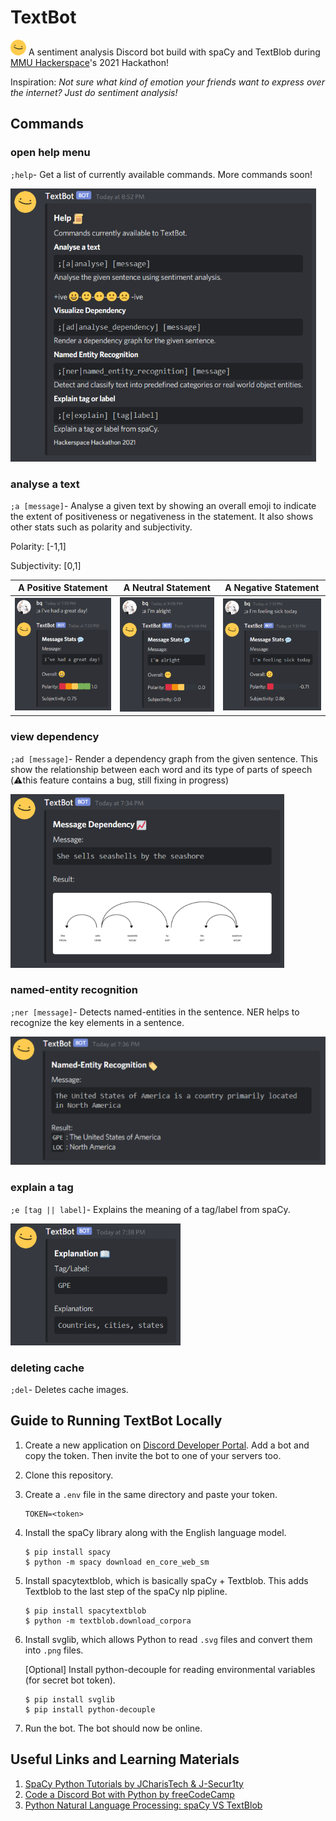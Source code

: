 # TextBot
![textbot](https://github.com/BingQuanChua/TextBot/blob/main/assets/textblob.png) A sentiment analysis Discord bot build with spaCy and TextBlob during [MMU Hackerspace](https://hackerspacemmu.github.io/)'s 2021 Hackathon!  


Inspiration: _Not sure what kind of emotion your friends want to express over the internet? Just do sentiment analysis!_

## Commands

### open help menu

`;help`- Get a list of currently available commands. More commands soon!

<img src="assets/ss-help.PNG" alt="help menu">

### analyse a text

`;a [message]`- Analyse a given text by showing an overall emoji to indicate the extent of positiveness or negativeness in the statement. It also shows other stats such as polarity and subjectivity.

Polarity: [-1,1] 

Subjectivity: [0,1]

| A Positive Statement                                     | A Neutral Statement                                       | A Negative Statement                                      |
| -------------------------------------------------------- | --------------------------------------------------------- | --------------------------------------------------------- |
| <img src="assets/ss-a.PNG" alt="a1"> | <img src="assets/ss-a3.PNG" alt="a3"> | <img src="assets/ss-a2.PNG" alt="a2"> |

### view dependency 

`;ad [message]`- Render a dependency graph from the given sentence. This show the relationship between each word and its type of parts of speech (⚠️this feature contains a bug, still fixing in progress)

<img src="assets/ss-ad.PNG" alt="Dependency">

### named-entity recognition

`;ner [message]`- Detects named-entities in the sentence. NER helps to recognize the key elements in a sentence.

<img src="assets/ss-ner.PNG" alt="named entity recognition">

### explain a tag

`;e [tag || label]`- Explains the meaning of a tag/label from spaCy.

<img src="assets/ss-e.PNG" alt="explain a tag">

### deleting cache

`;del`- Deletes cache images.


## Guide to Running TextBot Locally

1. Create a new application on [Discord Developer Portal](https://discord.com/developers/applications). Add a bot and copy the token. Then invite the bot to one of your servers too.

2. Clone this repository.

3. Create a `.env` file in the same directory and paste your token.

   ```
   TOKEN=<token>
   ```

4. Install the spaCy library along with the English language model.

   ```
   $ pip install spacy
   $ python -m spacy download en_core_web_sm
   ```

5. Install spacytextblob, which is basically spaCy + Textblob. This adds Textblob to the last step of the spaCy nlp pipline.

   ```
   $ pip install spacytextblob   
   $ python -m textblob.download_corpora
   ```

6. Install svglib, which allows Python to read `.svg` files and convert them into `.png` files.

   [Optional] Install python-decouple for reading environmental variables (for secret bot token).

   ```
   $ pip install svglib
   $ pip install python-decouple 
   ```

7. Run the bot. The bot should now be online. 

## Useful Links and Learning Materials

1. [SpaCy Python Tutorials by JCharisTech & J-Secur1ty](https://youtube.com/playlist?list=PLJ39kWiJXSiz1LK8d_fyxb7FTn4mBYOsD)
2. [Code a Discord Bot with Python by freeCodeCamp](https://www.youtube.com/watch?v=SPTfmiYiuok)
3. [Python Natural Language Processing: spaCy VS TextBlob](https://python.libhunt.com/compare-spacy-vs-textblob)
